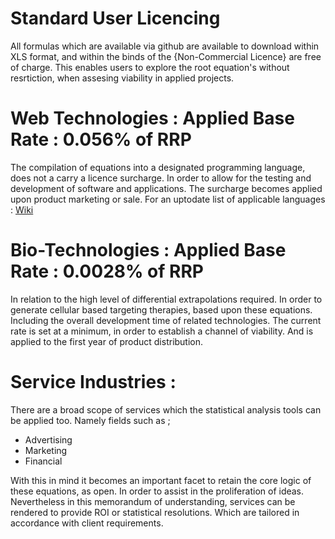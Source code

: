 # Standard User Licencing

All formulas which are available via github are available to download within XLS format, and within the binds of the {Non-Commercial Licence} are free of charge. 
This enables users to explore the root equation's without resrtiction, when assesing viability in applied projects.  

# Web Technologies : Applied Base Rate : 0.056% of RRP

The compilation of equations into a designated programming language, does not a carry a licence surcharge. In order to allow for the testing and development of software and applications. The surcharge becomes applied upon product marketing or sale. For an uptodate list of applicable languages : [Wiki](https://en.wikipedia.org/wiki/List_of_programming_languages)

# Bio-Technologies : Applied Base Rate : 0.0028% of RRP

In relation to the high level of differential extrapolations required. In order to generate cellular based targeting therapies, based upon these equations. Including the overall development time of related technologies. The current rate is set at a minimum, in order to establish a channel of viability. And is applied to the first year of product distribution. 

# Service Industries :

There are a broad scope of services which the statistical analysis tools can be applied too. Namely fields such as ; 

* Advertising
* Marketing 
* Financial

With this in mind it becomes an important facet to retain the core logic of these equations, as open. In order to assist in the proliferation of ideas. Nevertheless in this memorandum of understanding, services can be rendered to provide ROI or statistical resolutions. Which are tailored in accordance with client requirements. 
